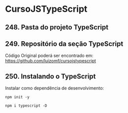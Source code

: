 # CursoJSTypeScript
## 248. Pasta do projeto TypeScript
## 249. Repositório da seção TypeScript
Código Original poderá ser encontrado em: https://github.com/luizomf/cursojstypescript
## 250. Instalando o TypeScript
Instalar como dependência de desenvolvimento:

`npm init -y`

`npm i typescript -D`